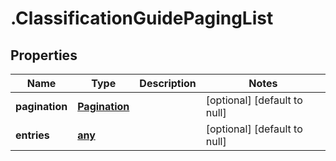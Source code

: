 # .ClassificationGuidePagingList

## Properties
Name | Type | Description | Notes
------------ | ------------- | ------------- | -------------
**pagination** | [**Pagination**](Pagination.md) |  | [optional] [default to null]
**entries** | [**any**](ClassificationGuidesEntry.md) |  | [optional] [default to null]


